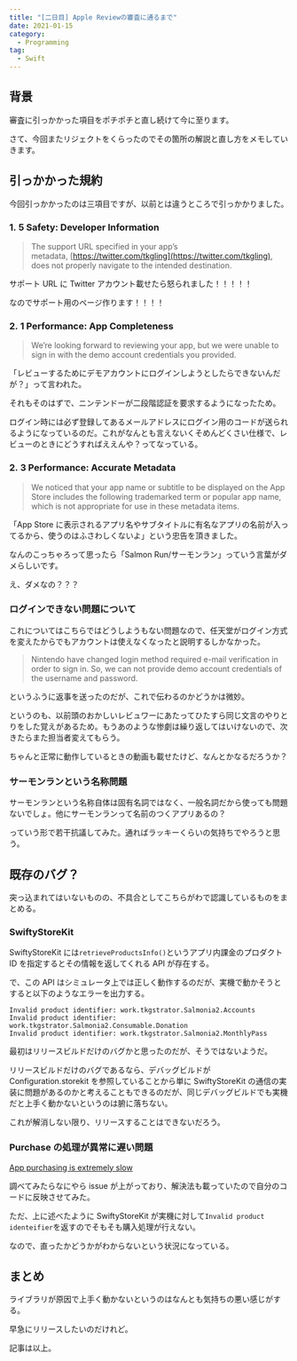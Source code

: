 ```yaml
---
title: "[二日目] Apple Reviewの審査に通るまで"
date: 2021-01-15
category:
  - Programming
tag:
  - Swift
---
```


## 背景

審査に引っかかった項目をポチポチと直し続けて今に至ります。

さて、今回またリジェクトをくらったのでその箇所の解説と直し方をメモしていきます。

## 引っかかった規約

今回引っかかったのは三項目ですが、以前とは違うところで引っかかりました。

### 1. 5 Safety: Developer Information

> The support URL specified in your app’s metadata, [https://twitter.com/tkgling](https://twitter.com/tkgling), does not properly navigate to the intended destination.

サポート URL に Twitter アカウント載せたら怒られました！！！！！

なのでサポート用のページ作ります！！！！

### 2. 1 Performance: App Completeness

> We’re looking forward to reviewing your app, but we were unable to sign in with the demo account credentials you provided.

「レビューするためにデモアカウントにログインしようとしたらできないんだが？」って言われた。

それもそのはずで、ニンテンドーが二段階認証を要求するようになったため。

ログイン時には必ず登録してあるメールアドレスにログイン用のコードが送られるようになっているのだ。これがなんとも言えないくそめんどくさい仕様で、レビューのときにどうすればええんや？ってなっている。

### 2. 3 Performance: Accurate Metadata

> We noticed that your app name or subtitle to be displayed on the App Store includes the following trademarked term or popular app name, which is not appropriate for use in these metadata items.

「App Store に表示されるアプリ名やサブタイトルに有名なアプリの名前が入ってるから、使うのはふさわしくないよ」という忠告を頂きました。

なんのこっちゃろって思ったら「Salmon Run/サーモンラン」っていう言葉がダメらしいです。

え、ダメなの？？？

### ログインできない問題について

これについてはこちらではどうしようもない問題なので、任天堂がログイン方式を変えたからでもアカウントは使えなくなったと説明するしかなかった。

> Nintendo have changed login method required e-mail verification in order to sign in. So, we can not provide demo account credentials of the username and password.

というふうに返事を送ったのだが、これで伝わるのかどうかは微妙。

というのも、以前頭のおかしいレビュワーにあたってひたすら同じ文言のやりとりをした覚えがあるため。もうあのような惨劇は繰り返してはいけないので、次きたらまた担当者変えてもらう。

ちゃんと正常に動作しているときの動画も載せたけど、なんとかなるだろうか？

### サーモンランという名称問題

サーモンランという名称自体は固有名詞ではなく、一般名詞だから使っても問題ないでしょ。他にサーモンランって名前のつくアプリあるの？

っていう形で若干抗議してみた。通ればラッキーくらいの気持ちでやろうと思う。

## 既存のバグ？

突っ込まれてはいないものの、不具合としてこちらがわで認識しているものをまとめる。

### SwiftyStoreKit

SwiftyStoreKit には`retrieveProductsInfo()`というアプリ内課金のプロダクト ID を指定するとその情報を返してくれる API が存在する。

で、この API はシミュレータ上では正しく動作するのだが、実機で動かそうとすると以下のようなエラーを出力する。

```
Invalid product identifier: work.tkgstrator.Salmonia2.Accounts
Invalid product identifier: work.tkgstrator.Salmonia2.Consumable.Donation
Invalid product identifier: work.tkgstrator.Salmonia2.MonthlyPass
```

最初はリリースビルドだけのバグかと思ったのだが、そうではないようだ。

リリースビルドだけのバグであるなら、デバッグビルドが Configuration.storekit を参照していることから単に SwiftyStoreKit の通信の実装に問題があるのかと考えることもできるのだが、同じデバッグビルドでも実機だと上手く動かないというのは腑に落ちない。

これが解消しない限り、リリースすることはできないだろう。

### Purchase の処理が異常に遅い問題

[App purchasing is extremely slow](https://github.com/bizz84/SwiftyStoreKit/issues/506)

調べてみたらなにやら issue が上がっており、解決法も載っていたので自分のコードに反映させてみた。

ただ、上に述べたように SwiftyStoreKit が実機に対して`Invalid product identeifier`を返すのでそもそも購入処理が行えない。

なので、直ったかどうかがわからないという状況になっている。

## まとめ

ライブラリが原因で上手く動かないというのはなんとも気持ちの悪い感じがする。

早急にリリースしたいのだけれど。

記事は以上。
